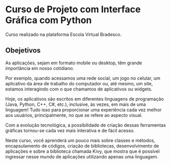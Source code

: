 # Curso de Projeto com Interface Gráfica com Python
Curso realizado na plataforma Escola Virtual Bradesco.

## Obejetivos
As aplicações, sejam em formato mobile ou desktop, têm grande importância em nosso cotidiano.

Por exemplo, quando acessamos uma rede social, um jogo no celular, um aplicativo da área de trabalho do computador ou, até mesmo, um site, estamos interagindo com o que chamamos de aplicativos ou widgets.

Hoje, os aplicativos são escritos em diferentes linguagens de programação (Java, Python, C++, C#, etc.), inclusive, às vezes, em mais de uma linguagem! Tudo isso para proporcionar uma experiência cada vez melhor aos usuários, principalmente, no que se refere ao aspecto visual.

Com a evolução tecnológica, a possibilidade de criação dessas ferramentas gráficas tornou-se cada vez mais interativa e de fácil acesso.

Neste curso, você aprenderá um pouco mais sobre classes e métodos, encapsulamento de códigos, criação de bibliotecas, desenvolvimento de aplicações e sobre a biblioteca chamada Kivy, que mostra que é possível ingressar nesse mundo de aplicações utilizando apenas uma linguagem.

 

